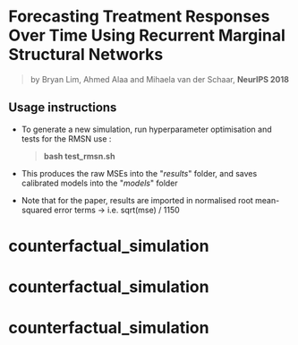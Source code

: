 # Forecasting Treatment Responses Over Time Using Recurrent Marginal Structural Networks
> by Bryan Lim, Ahmed Alaa and Mihaela van der Schaar, **NeurIPS 2018**

## Usage instructions
* To generate a new simulation, run hyperparameter optimisation and tests for the RMSN use : 


    > **bash test_rmsn.sh**
* This produces the raw MSEs into the "*results*" folder, and saves calibrated models into the "*models*" folder
* Note that for the paper, results are imported in normalised root mean-squared error terms -> i.e. sqrt(mse) / 1150
# counterfactual_simulation
# counterfactual_simulation
# counterfactual_simulation
